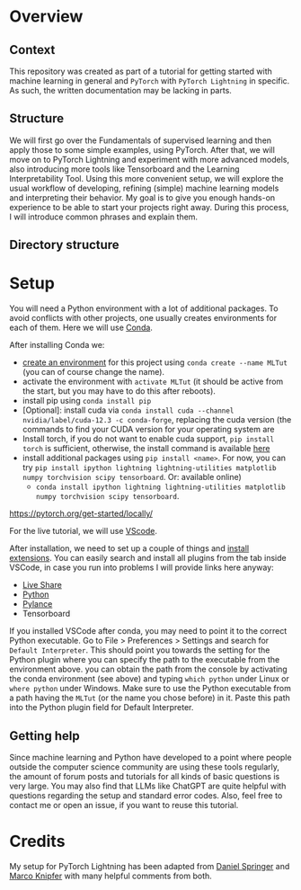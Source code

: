 # Overview

## Context

This repository was created as part of a tutorial for getting started with machine learning in general and `PyTorch` with `PyTorch Lightning` in specific.
As such, the written documentation may be lacking in parts.

## Structure

We will first go over the Fundamentals of supervised learning and then apply those to some simple examples, using PyTorch.
After that, we will move on to PyTorch Lightning and experiment with more advanced models, also introducing more tools like Tensorboard and the Learning Interpretability Tool.
Using this more convenient setup, we will explore the usual workflow of developing, refining (simple) machine learning models and interpreting their behavior.
My goal is to give you enough hands-on experience to be able to start your projects right away.
During this process, I will introduce common phrases and explain them.

## Directory structure

# Setup

You will need a Python environment with a lot of additional packages.
To avoid conflicts with other projects, one usually creates environments for each of them.
Here we will use [Conda](https://conda.io/projects/conda/en/latest/index.html).

After installing Conda we:
 - [create an environment](https://conda.io/projects/conda/en/latest/user-guide/tasks/manage-environments.html) for this project using `conda create --name MLTut` (you can of course change the name).
 - activate the environment with `activate MLTut` (it should be active from the start, but you may have to do this after reboots).
- install pip using `conda install pip`
- [Optional]: install cuda via `conda install cuda --channel nvidia/label/cuda-12.3 -c conda-forge`, replacing the cuda version (the commands to find your CUDA version for your operating system are 
- Install torch, if you do not want to enable cuda support, `pip install torch` is sufficient, otherwise, the install command is available [here](https://pytorch.org/get-started/locally/)
- install additional packages using `pip install <name>`. For now, you can try `pip install ipython lightning lightning-utilities matplotlib numpy torchvision scipy tensorboard`.
Or:
    available online)
    - `conda install ipython lightning lightning-utilities matplotlib numpy torchvision scipy tensorboard`.


https://pytorch.org/get-started/locally/

For the live tutorial, we will use [VScode](https://code.visualstudio.com/Download).

After installation, we need to set up a couple of things and [install extensions](https://code.visualstudio.com/docs/editor/extension-marketplace).
You can easily search and install all plugins from the tab inside VSCode, in case you run into problems I will provide links here anyway:

 - [Live Share](https://code.visualstudio.com/learn/collaboration/live-share)
 - [Python](https://code.visualstudio.com/docs/languages/python)
 - [Pylance](https://marketplace.visualstudio.com/items?itemName=ms-python.vscode-pylance)
 - Tensorboard

If you installed VSCode after conda, you may need to point it to the correct Python executable. 
Go to File > Preferences > Settings and search for `Default Interpreter`. 
This should point you towards the setting for the Python plugin where you can specify the path to the executable from the environment above.
you can obtain the path from the console by activating the conda environment (see above) and typing `which python` under Linux or `where python` under Windows.
Make sure to use the Python executable from a path having the `MLTut` (or the name you chose before) in it.
Paste this path into the Python plugin field for Default Interpreter.

## Getting help

Since machine learning and Python have developed to a point where people outside the computer science community are using these tools regularly, the amount of forum posts and tutorials for all kinds of basic questions is very large.
You may also find that LLMs like ChatGPT are quite helpful with questions regarding the setup and standard error codes.
Also, feel free to contact me or open an issue, if you want to reuse this tutorial.

# Credits

My setup for PyTorch Lightning has been adapted from [Daniel Springer](https://github.com/DanielSpringer/LuttingerWard_from_ML) and [Marco Knipfer](https://github.com/BoGGoG/PyTorchLightningTemplate) with many helpful comments from both.